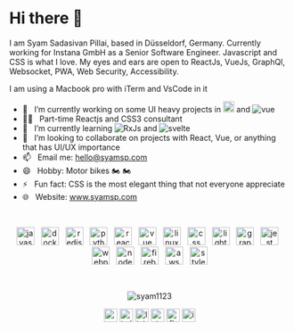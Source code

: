 <h1>Hi there 👋</h1>

I am Syam Sadasivan Pillai, based in Düsseldorf, Germany. Currently working for Instana GmbH as a Senior Software Engineer. Javascript and CSS is what I love. My eyes and ears are open to ReactJs, VueJs, GraphQl, Websocket, PWA, Web Security, Accessibility. 

I am using a Macbook pro with iTerm and VsCode in it  

- 🔭 &nbsp; I’m currently working on some UI heavy projects in <img src="https://api.iconify.design/logos:react.svg" width="20px" alt="react" /> and <img src="https://api.iconify.design/logos:vue.svg" alt="vue"/>
- 👨‍💻 &nbsp; Part-time Reactjs and CSS3 consultant
- 🌱 &nbsp; I’m currently learning <img src="https://api.iconify.design/logos:reactivex.svg?height=20" alt="RxJs"/> and <img src="https://api.iconify.design/logos:svelte-icon.svg?height=20" alt="svelte"/>
- 👯 &nbsp; I’m looking to collaborate on projects with React, Vue, or anything that has UI/UX importance
- 📫 &nbsp; Email me: hello@syamsp.com
- 😄 &nbsp; Hobby: Motor bikes 🏍 🏍
- ⚡ &nbsp; Fun fact: CSS is the most elegant thing that not everyone appreciate
- 🌐 &nbsp; Website: www.syamsp.com

<br />
<p align="center">
  <img src="https://api.iconify.design/logos:javascript.svg" alt="javascript" width="32" height="32"/> &nbsp;
  <img src="https://api.iconify.design/logos:docker-icon.svg" alt="docker" width="32" height="32"/> &nbsp;
  <img src="https://api.iconify.design/logos:typescript-icon.svg" alt="redis" width="32" height="32"/> &nbsp;
  <img src="https://api.iconify.design/logos:python.svg" alt="python" width="32" height="32"/> &nbsp;
  <img src="https://api.iconify.design/logos:react.svg" alt="react" width="32" height="32"/> &nbsp;
  <img src="https://api.iconify.design/logos:vue.svg" alt="vue" width="32" height="32"/> &nbsp;
  <img src="https://api.iconify.design/logos:html-5.svg" alt="linux" width="32" height="32"/> &nbsp;
  <img src="https://api.iconify.design/logos:css-3.svg" alt="css" width="32" height="32"/> &nbsp;
  <img src="https://api.iconify.design/vscode-icons:file-type-lighthouse.svg" alt="lighthouse" width="32" height="32"/> &nbsp;
  <img src="https://api.iconify.design/logos:graphql.svg" alt="graphql" width="32" height="32"/> &nbsp;
  <img src="https://api.iconify.design/logos:jest.svg" alt="jest" width="32" height="32"/> &nbsp;
  <img src="https://api.iconify.design/logos:webpack.svg" alt="webpack" width="32" height="32"/> &nbsp;
  <img src="https://api.iconify.design/logos:nodejs-icon.svg" alt="nodejs" width="32" height="32"/> &nbsp;
  <img src="https://api.iconify.design/logos:firebase.svg" alt="firebase" width="32" height="32"/> &nbsp;
  <img src="https://api.iconify.design/logos:aws.svg" alt="aws" width="32" height="32"/> &nbsp;
  <img src="https://api.iconify.design/simple-icons:styled-components.svg" alt="styled components" width="32" height="32"/>
</p>
<br />
<p align="center">
  <img src="https://github-readme-stats.vercel.app/api?username=syam1123&show_icons=true&count_private=true" alt="syam1123" />
</p>

<p align="center">
  <a href="https://syamsp.com" title="website" target="blank"><img align="center" src="https://api.iconify.design/bi:link-45deg.svg" alt="website icon" height="24" width="24" /></a>
  <a href="https://twitter.com/SadasivanSyam" title="twitter" target="blank"><img align="center" src="https://cdn.jsdelivr.net/npm/simple-icons@3.0.1/icons/twitter.svg" alt="twitter icon" height="24" width="24" /></a>
  <a href="https://www.linkedin.com/in/syamspillai/" title="linkedin" target="blank"><img align="center" src="https://cdn.jsdelivr.net/npm/simple-icons@3.0.1/icons/linkedin.svg" alt="linkedin icon" height="24" width="24" /></a>
  <a href="https://stackoverflow.com/users/5542538/syam-pillai" title="stackoverflow" target="blank"><img align="center" src="https://cdn.jsdelivr.net/npm/simple-icons@3.0.1/icons/stackoverflow.svg" alt="stackoverflow icon" height="24" width="24" /></a>
  <a href="https://www.facebook.com/syam.sp0965" title="fb" target="blank"><img align="center" src="https://cdn.jsdelivr.net/npm/simple-icons@3.0.1/icons/facebook.svg" alt="fb icon" height="24" width="24" /></a>
  <a href="https://www.instagram.com/syam__pillai/" title="instagram" target="blank"><img align="center" src="https://cdn.jsdelivr.net/npm/simple-icons@3.0.1/icons/instagram.svg" alt="instagram icon" height="24" width="24" /></a>
</p>

